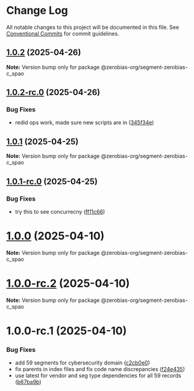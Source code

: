 # Change Log

All notable changes to this project will be documented in this file.
See [Conventional Commits](https://conventionalcommits.org) for commit guidelines.

## [1.0.2](https://github.com/zerobias-org/segment/compare/@zerobias-org/segment-zerobias-c_spao@1.0.2-rc.0...@zerobias-org/segment-zerobias-c_spao@1.0.2) (2025-04-26)

**Note:** Version bump only for package @zerobias-org/segment-zerobias-c_spao





## [1.0.2-rc.0](https://github.com/zerobias-org/segment/compare/@zerobias-org/segment-zerobias-c_spao@1.0.1...@zerobias-org/segment-zerobias-c_spao@1.0.2-rc.0) (2025-04-26)


### Bug Fixes

* redid ops work, made sure new scripts are in ([345f34e](https://github.com/zerobias-org/segment/commit/345f34ec926029dc141943b3e321676adb4a2888))





## [1.0.1](https://github.com/zerobias-org/segment/compare/@zerobias-org/segment-zerobias-c_spao@1.0.1-rc.0...@zerobias-org/segment-zerobias-c_spao@1.0.1) (2025-04-25)

**Note:** Version bump only for package @zerobias-org/segment-zerobias-c_spao





## [1.0.1-rc.0](https://github.com/zerobias-org/segment/compare/@zerobias-org/segment-zerobias-c_spao@1.0.0...@zerobias-org/segment-zerobias-c_spao@1.0.1-rc.0) (2025-04-25)


### Bug Fixes

* try this to see concurrecny ([ff11c66](https://github.com/zerobias-org/segment/commit/ff11c66d67cb9f185098fd640d4139178d29ae22))





# [1.0.0](https://github.com/zerobias-org/segment/compare/@zerobias-org/segment-zerobias-c_spao@1.0.0-rc.2...@zerobias-org/segment-zerobias-c_spao@1.0.0) (2025-04-10)

**Note:** Version bump only for package @zerobias-org/segment-zerobias-c_spao





# [1.0.0-rc.2](https://github.com/zerobias-org/segment/compare/@zerobias-org/segment-zerobias-c_spao@1.0.0-rc.1...@zerobias-org/segment-zerobias-c_spao@1.0.0-rc.2) (2025-04-10)

**Note:** Version bump only for package @zerobias-org/segment-zerobias-c_spao





# 1.0.0-rc.1 (2025-04-10)


### Bug Fixes

* add 59 segments for cybersecurity domain ([c2cb0e0](https://github.com/zerobias-org/segment/commit/c2cb0e0c1f1eabb51d7f5a6ae6db98c1516fcdbe))
* fix parents in index files and fix code name discrepancies ([f24e435](https://github.com/zerobias-org/segment/commit/f24e4352453caaa05074cc6bb66ee8ed21a4f11d))
* use latest for vendor and seg type dependencies for all 59 records ([b67ba9b](https://github.com/zerobias-org/segment/commit/b67ba9bed7a90fad3b084161ebc603b5b35214b8))
